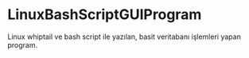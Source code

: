 # LinuxBashScriptGUIProgram
Linux whiptail ve bash script ile yazılan, basit veritabanı işlemleri yapan program.
